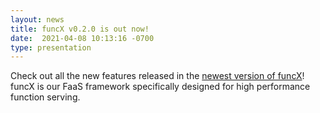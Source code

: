 ```yaml
---
layout: news
title: funcX v0.2.0 is out now!
date:  2021-04-08 10:13:16 -0700
type: presentation
---
```


Check out all the new features released in the [newest version of funcX](https://funcx.readthedocs.io/en/latest/index.html)! funcX is our FaaS framework specifically designed for high performance function serving.

